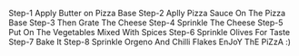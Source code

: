 Step-1 Apply Butter on Pizza Base
Step-2 Aplly Pizza Sauce On The Pizza Base
Step-3 Then Grate The Cheese
Step-4 Sprinkle The Cheese
Step-5 Put On The Vegetables Mixed With Spices 
Step-6 Sprinkle Olives For Taste
Step-7 Bake It
Step-8 Sprinkle Orgeno And Chilli Flakes
EnJoY ThE PiZzA :)